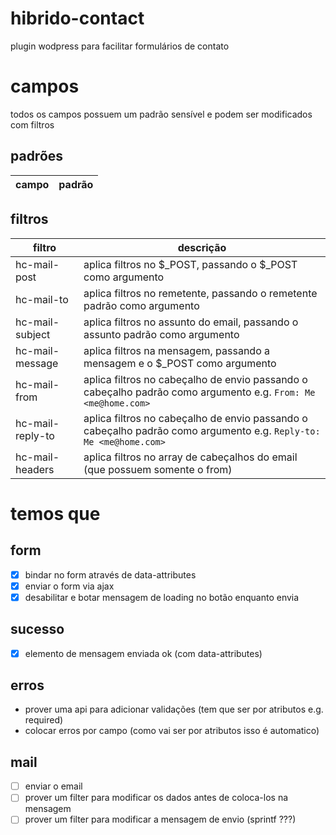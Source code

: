 hibrido-contact
===============

plugin wodpress para facilitar formulários de contato

# campos

todos os campos possuem um padrão sensível e podem ser modificados com filtros

## padrões

campo | padrão
----- | ------


## filtros

filtro           | descrição
---------------  | ---------
hc-mail-post     | aplica filtros no $_POST, passando o $_POST como argumento
hc-mail-to       | aplica filtros no remetente, passando o remetente padrão como argumento
hc-mail-subject  | aplica filtros no assunto do email, passando o assunto padrão como argumento
hc-mail-message  | aplica filtros na mensagem, passando a mensagem e o $_POST como argumento
hc-mail-from     | aplica filtros no cabeçalho de envio passando o cabeçalho padrão como argumento e.g. `From: Me <me@home.com>`
hc-mail-reply-to | aplica filtros no cabeçalho de envio passando o cabeçalho padrão como argumento e.g. `Reply-to: Me <me@home.com>`
hc-mail-headers  | aplica filtros no array de cabeçalhos do email (que possuem somente o from)

# temos que

## form

* [x] bindar no form através de data-attributes
* [x] enviar o form via ajax
* [x] desabilitar e botar mensagem de loading no botão enquanto envia

## sucesso

* [x] elemento de mensagem enviada ok (com data-attributes)

## erros

* prover uma api para adicionar validações (tem que ser por atributos e.g. required)
* colocar erros por campo (como vai ser por atributos isso é automatico)

## mail

* [ ] enviar o email
* [ ] prover um filter para modificar os dados antes de coloca-los na mensagem
* [ ] prover um filter para modificar a mensagem de envio (sprintf ???)
